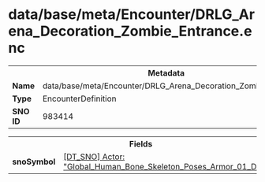 <h1>data/base/meta/Encounter/DRLG_Arena_Decoration_Zombie_Entrance.enc</h1><table><tr><th colspan="100%">Metadata</th></tr><tr><td><b>Name</b></td><td>data/base/meta/Encounter/DRLG_Arena_Decoration_Zombie_Entrance.enc</td></tr><tr><td><b>Type</b></td><td>EncounterDefinition</td></tr><tr><td><b>SNO ID</b></td><td>983414</td></tr></table>

<table><tr><th colspan="100%">Fields</th></tr><tr><td><b>snoSymbol</b></td><td><a href="..\Actor\Global_Human_Bone_Skeleton_Poses_Armor_01_Dyn.acr">[DT_SNO] Actor: "Global_Human_Bone_Skeleton_Poses_Armor_01_Dyn"</a></td></tr></table>


